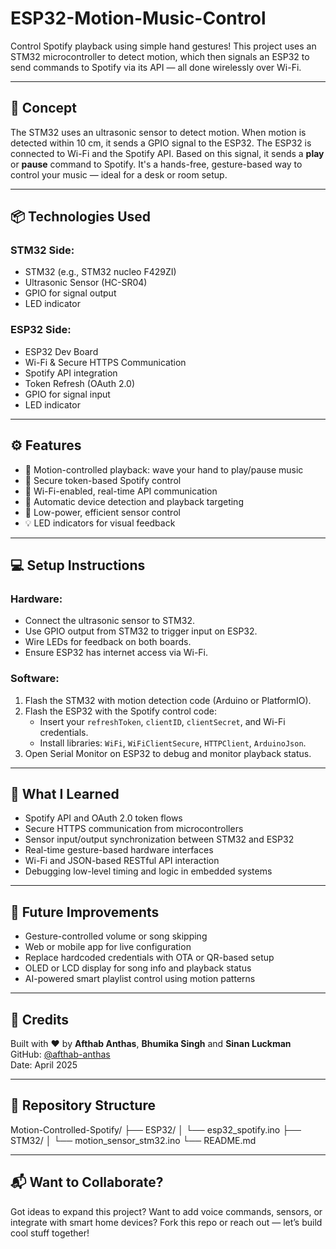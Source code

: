 # ESP32-Motion-Music-Control

Control Spotify playback using simple hand gestures! This project uses an STM32 microcontroller to detect motion, which then signals an ESP32 to send commands to Spotify via its API — all done wirelessly over Wi-Fi.

---

## 🧠 Concept

The STM32 uses an ultrasonic sensor to detect motion. When motion is detected within 10 cm, it sends a GPIO signal to the ESP32. The ESP32 is connected to Wi-Fi and the Spotify API. Based on this signal, it sends a **play** or **pause** command to Spotify. It's a hands-free, gesture-based way to control your music — ideal for a desk or room setup.

---

## 📦 Technologies Used

### STM32 Side:
- STM32 (e.g., STM32 nucleo F429ZI)
- Ultrasonic Sensor (HC-SR04)
- GPIO for signal output
- LED indicator

### ESP32 Side:
- ESP32 Dev Board
- Wi-Fi & Secure HTTPS Communication
- Spotify API integration
- Token Refresh (OAuth 2.0)
- GPIO for signal input
- LED indicator

---

## ⚙️ Features

- 👋 Motion-controlled playback: wave your hand to play/pause music  
- 🔐 Secure token-based Spotify control  
- 📶 Wi-Fi-enabled, real-time API communication  
- 🔁 Automatic device detection and playback targeting  
- 🔋 Low-power, efficient sensor control  
- 💡 LED indicators for visual feedback  

---

## 💻 Setup Instructions

### Hardware:
- Connect the ultrasonic sensor to STM32.
- Use GPIO output from STM32 to trigger input on ESP32.
- Wire LEDs for feedback on both boards.
- Ensure ESP32 has internet access via Wi-Fi.

### Software:
1. Flash the STM32 with motion detection code (Arduino or PlatformIO).
2. Flash the ESP32 with the Spotify control code:
   - Insert your `refreshToken`, `clientID`, `clientSecret`, and Wi-Fi credentials.
   - Install libraries: `WiFi`, `WiFiClientSecure`, `HTTPClient`, `ArduinoJson`.
3. Open Serial Monitor on ESP32 to debug and monitor playback status.

---

## 🧪 What I Learned

- Spotify API and OAuth 2.0 token flows
- Secure HTTPS communication from microcontrollers
- Sensor input/output synchronization between STM32 and ESP32
- Real-time gesture-based hardware interfaces
- Wi-Fi and JSON-based RESTful API interaction
- Debugging low-level timing and logic in embedded systems

---

## 🚀 Future Improvements

- Gesture-controlled volume or song skipping
- Web or mobile app for live configuration
- Replace hardcoded credentials with OTA or QR-based setup
- OLED or LCD display for song info and playback status
- AI-powered smart playlist control using motion patterns

---

## 🤝 Credits

Built with ❤️ by **Afthab Anthas**, **Bhumika Singh** and **Sinan Luckman**   
GitHub: [@afthab-anthas](https://github.com/afthab-anthas)  
Date: April 2025

---


## 📂 Repository Structure
Motion-Controlled-Spotify/ ├── ESP32/ │ └── esp32_spotify.ino ├── STM32/ │ └── motion_sensor_stm32.ino └── README.md

---

## 📬 Want to Collaborate?

Got ideas to expand this project? Want to add voice commands, sensors, or integrate with smart home devices? Fork this repo or reach out — let’s build cool stuff together!



